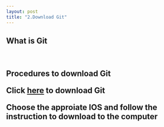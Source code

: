 ```yaml
---
layout: post
title: "2.Download Git"
---
```

<html>
  <body>
    <h2>What is Git</h2>
    <br>
    <h2>Procedures to download Git</p>
    <p>Click <a href="https://git-scm.com/downloads">here</a> to download Git</p
    <p>Choose the approiate IOS and follow the instruction to download to the computer<p>
  <body>
<html>
